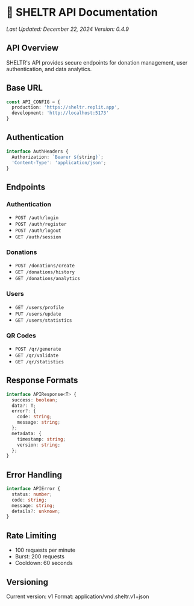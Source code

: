 # 🔌 SHELTR API Documentation
*Last Updated: December 22, 2024*
*Version: 0.4.9*

## API Overview
SHELTR's API provides secure endpoints for donation management, user authentication, and data analytics.

## Base URL
```typescript
const API_CONFIG = {
  production: 'https://sheltr.replit.app',
  development: 'http://localhost:5173'
}
```

## Authentication
```typescript
interface AuthHeaders {
  Authorization: `Bearer ${string}`;
  'Content-Type': 'application/json';
}
```

## Endpoints

### Authentication
- `POST /auth/login`
- `POST /auth/register`
- `POST /auth/logout`
- `GET /auth/session`

### Donations
- `POST /donations/create`
- `GET /donations/history`
- `GET /donations/analytics`

### Users
- `GET /users/profile`
- `PUT /users/update`
- `GET /users/statistics`

### QR Codes
- `POST /qr/generate`
- `GET /qr/validate`
- `GET /qr/statistics`

## Response Formats
```typescript
interface APIResponse<T> {
  success: boolean;
  data?: T;
  error?: {
    code: string;
    message: string;
  };
  metadata: {
    timestamp: string;
    version: string;
  };
}
```

## Error Handling
```typescript
interface APIError {
  status: number;
  code: string;
  message: string;
  details?: unknown;
}
```

## Rate Limiting
- 100 requests per minute
- Burst: 200 requests
- Cooldown: 60 seconds

## Versioning
Current version: v1
Format: application/vnd.sheltr.v1+json
